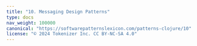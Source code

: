 ```yaml
---
title: "10. Messaging Design Patterns"
type: docs
nav_weight: 100000
canonical: "https://softwarepatternslexicon.com/patterns-clojure/10"
license: "© 2024 Tokenizer Inc. CC BY-NC-SA 4.0"
---
```

